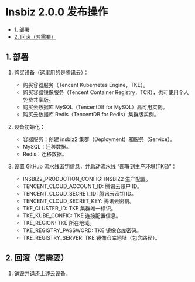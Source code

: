 # Insbiz 2.0.0 发布操作<!-- omit in toc -->

- [1. 部署](#1-部署)
- [2. 回滚（若需要）](#2-回滚若需要)

## 1. 部署

1. 购买设备（这里用的是腾讯云）：

   - 购买容器服务（Tencent Kubernetes Engine，TKE）。
   - 购买容器镜像服务（Tencent Container Registry，TCR），也可使用个人免费共享版。
   - 购买云数据库 MySQL（TencentDB for MySQL）高可用实例。
   - 购买云数据库 Redis（TencentDB for Redis）集群版实例。

2. 设备初始化：

   - 容器服务：创建 insbiz2 集群（Deployment）和服务（Service）。
   - MySQL：迁移数据。
   - Redis：迁移数据。

3. 设置 GitHub 流水线[密钥信息](https://github.com/organizations/fooins/settings/secrets/actions)，并启动流水线 “[部署到生产环境(TKE)](https://github.com/fooins/insbiz2/actions/workflows/deploy-to-prod-tke.yaml)”：

   - INSBIZ2_PRODUCTION_CONFIG: INSBIZ2 生产配置。
   - TENCENT_CLOUD_ACCOUNT_ID: 腾讯云账户 ID。
   - TENCENT_CLOUD_SECRET_ID: 腾讯云密钥 ID。
   - TENCENT_CLOUD_SECRET_KEY: 腾讯云密钥。
   - TKE_CLUSTER_ID: TKE 集群唯一标识。
   - TKE_KUBE_CONFIG: TKE 连接配置信息。
   - TKE_REGION: TKE 所在地域。
   - TKE_REGISTRY_PASSWORD: TKE 镜像仓库密码。
   - TKE_REGISTRY_SERVER: TKE 镜像仓库地址（包含路径）。

## 2. 回滚（若需要）

1. 销毁并退还上述云设备。
